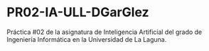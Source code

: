 # PR02-IA-ULL-DGarGlez
Práctica #02 de la asignatura de Inteligencia Artificial del grado de Ingeniería Informática en la Universidad de La Laguna.
